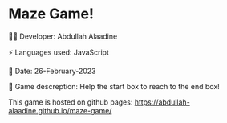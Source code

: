 
# Maze Game!

👨‍💻 Developer: Abdullah Alaadine

⚡ Languages used: JavaScript

🌱 Date: 26-February-2023

📝 Game descreption: Help the start box to reach to the end box!

This game is hosted on github pages: https://abdullah-alaadine.github.io/maze-game/
